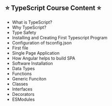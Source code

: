 ## ⭐️ TypeScript Course Content ⭐️

- What is TypeScript?
- Why TypeScript?
- Type Safety
- Installing and Creating First Typescript Program
- Configuration of tsconfig.json
- First file
- Single Page Application
- How Angular helps to build SPA
- Software Installation
- Data Types
- Functions
- Generic Funciton
- Classes
- Interfaces
- Decorators
- ESModules